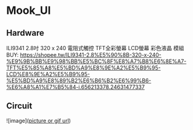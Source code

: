 # Mook_UI

##  Hardware
ILI9341 2.8吋 320 x 240 電阻式觸控 TFT全彩螢幕 LCD螢幕 彩色液晶 模組
BUY: https://shopee.tw/ILI9341-2.8%E5%90%8B-320-x-240-%E9%9B%BB%E9%98%BB%E5%BC%8F%E8%A7%B8%E6%8E%A7-TFT%E5%85%A8%E5%BD%A9%E8%9E%A2%E5%B9%95-LCD%E8%9E%A2%E5%B9%95-%E5%BD%A9%E8%89%B2%E6%B6%B2%E6%99%B6-%E6%A8%A1%E7%B5%84-i.656213378.24631477337

## Circuit
![image]([picture or gif url](https://github.com/sfsf100/Mook_UI/blob/main/IMAGE/DISPLAYER.png))
